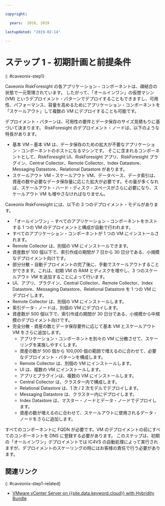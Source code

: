 ```yaml
---

copyright:

  years:  2016, 2019

lastupdated: "2019-02-14"

---
```


# ステップ 1 - 初期計画と前提条件
{: #caveonix-step1}

Caveonix RiskForesight の各アプリケーション・コンポーネントは、疎結合の状態で一元管理されています。 したがって、「オールインワン」の仮想マシン (VM) というデプロイメント・パターンでデプロイすることもできますし、可用性、パフォーマンス、容量を高めるためにアプリケーション・コンポーネントを「スケールアウト」して複数の VM にデプロイすることも可能です。

デプロイメント・パターンは、可用性の要件とデータ保存のサイズ見積もりに基づいて決まります。 RiskForesight のデプロイメント・ノードは、以下のような特長があります。

-	基本 VM – 基本 VM は、データ保存のための拡大が不要なアプリケーション・コンポーネントのホストになるマシンです。 そこに含まれるコンポーネントとして、RiskForesight UI、RiskForesight アプリ、RiskForesight プラグイン、Central Collector、Remote Collector、Index Datastore、Messaging Datastore、Relational Datastore があります。
-	スケールアウト VM – スケールアウト VM、データベース、データ索引は、資産の数や必要なデータ保存量に応じた拡大が必要です。その量が多くなれば、スケールアウト・ハード・ディスク・スペースがさらに必要になり、スケールアウト VM も増やさなければなりません。

Caveonix RiskForesight には、以下の 3 つのデプロイメント・モデルがあります。

-	「オールインワン」– すべてのアプリケーション・コンポーネントをホストする 1 つの VM のデプロイメントと構成が自動で行われます。
  - すべてのアプリケーション・コンポーネントが 1 つの VM にインストールされます。
  - Remote Collector は、別個の VM にインストールできます。
  - 資産数が 100 個以下で、索引作成の期間が 7 日から 30 日分である、小規模なデプロイメント向けです。
-	部分分散 – 自動デプロイメントの完了後に、手動でスケールアウトすることができます。これは、初期 VM の RAM とディスクを増やし、3 つのスケールアウト VM を追加することによって行います。
  - UI、アプリ、プラグイン、Central Collector、Remote Collector、Index Datastore、Messaging Datastore、Relational Datastore を 1 つの VM にデプロイします。
  - Remote Collector は、別個の VM にインストールします。
  -	索引データ・ノードは、別個の VM にデプロイします。
  -	資産数が 500 個以下で、索引作成の期間が 30 日分である、小規模から中規模のデプロイメント向けです。
- 完全分散 - 資産の数とデータ保存要件に応じて基本 VM とスケールアウト VM をさらに追加します。
  - アプリケーション・コンポーネントを別々の VM に分散させて、スケーリングを実施しやすくします。
  -	資産の数が 500 個から 100,000 個の範囲で増えるのに合わせて、必要なデプロイメント・パターンを構成します。
  -	Remote Collector は、別個の VM にインストールします。
  -	UI は、複数の VM にインストールします。
  -	アプリとプラグインは、複数の VM にインストールします。
  -	Central Collector は、クラスター内で構成します。
  -	Relational Datastore は、1 次 / 2 次モデルでデプロイします。
  -	Messaging Datastore は、クラスター内にデプロイします。
  -	Index Datastore は、マスター・ノードとデータ・ノードでデプロイします。
  -	資産の数が増えるのに合わせて、スケールアウトに使用されるデータ・ノードをさらに追加します。

すべてのコンポーネントに FQDN が必要です。VM のデプロイメントの前にすべてのコンポーネントを DNS に登録する必要があります。 このステップは、初期の「オールインワン」デプロイメントでは IC4VS の自動処理によって実行されますが、デプロイメントのスケーリングの時にはお客様の責任で行う必要があります。

## 関連リンク
{: #caveonix-step1-related}

* [VMware vCenter Server on {{site.data.keyword.cloud}} with Hybridity Bundle](/docs/services/vmwaresolutions/archiref/vcs?topic=vmware-solutions-vcs-hybridity-intro)
